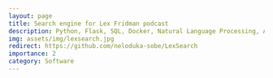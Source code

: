 ```yaml
---
layout: page
title: Search engine for Lex Fridman podcast
description: Python, Flask, SQL, Docker, Natural Language Processing, API, MariaDB
img: assets/img/lexsearch.jpg
redirect: https://github.com/neloduka-sobe/LexSearch
importance: 2
category: Software
---
```

